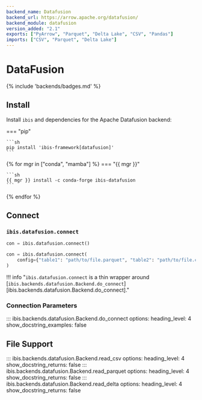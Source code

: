 ```yaml
---
backend_name: Datafusion
backend_url: https://arrow.apache.org/datafusion/
backend_module: datafusion
version_added: "2.1"
exports: ["PyArrow", "Parquet", "Delta Lake", "CSV", "Pandas"]
imports: ["CSV", "Parquet", "Delta Lake"]
---
```


# DataFusion

{% include 'backends/badges.md' %}

## Install

Install `ibis` and dependencies for the Apache Datafusion backend:

=== "pip"

    ```sh
    pip install 'ibis-framework[datafusion]'
    ```

{% for mgr in ["conda", "mamba"] %}
=== "{{ mgr }}"

    ```sh
    {{ mgr }} install -c conda-forge ibis-datafusion
    ```

{% endfor %}

## Connect

### `ibis.datafusion.connect`

```python
con = ibis.datafusion.connect()
```

```python
con = ibis.datafusion.connect(
    config={"table1": "path/to/file.parquet", "table2": "path/to/file.csv"}
)
```

<!-- prettier-ignore-start -->
!!! info "`ibis.datafusion.connect` is a thin wrapper around [`ibis.backends.datafusion.Backend.do_connect`][ibis.backends.datafusion.Backend.do_connect]."
<!-- prettier-ignore-end -->

### Connection Parameters

<!-- prettier-ignore-start -->
::: ibis.backends.datafusion.Backend.do_connect
    options:
      heading_level: 4
      show_docstring_examples: false
<!-- prettier-ignore-end -->

## File Support

<!-- prettier-ignore-start -->
::: ibis.backends.datafusion.Backend.read_csv
    options:
      heading_level: 4
      show_docstring_returns: false
::: ibis.backends.datafusion.Backend.read_parquet
    options:
      heading_level: 4
      show_docstring_returns: false
::: ibis.backends.datafusion.Backend.read_delta
    options:
      heading_level: 4
      show_docstring_returns: false
<!-- prettier-ignore-end -->

